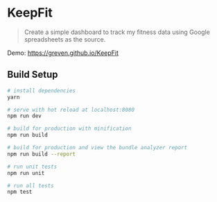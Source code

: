 # KeepFit

> Create a simple dashboard to track my fitness data using Google spreadsheets as the source.

Demo: https://greven.github.io/KeepFit

## Build Setup

``` bash
# install dependencies
yarn

# serve with hot reload at localhost:8080
npm run dev

# build for production with minification
npm run build

# build for production and view the bundle analyzer report
npm run build --report

# run unit tests
npm run unit

# run all tests
npm test
```

